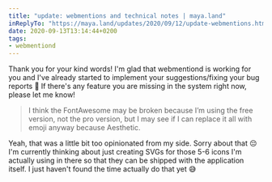 ```yaml
---
title: "update: webmentions and technical notes | maya.land"
inReplyTo: "https://maya.land/updates/2020/09/12/update-webmentions.html"
date: 2020-09-13T13:14:44+0200
tags:
- webmentiond 
---
```

Thank you for your kind words! I'm glad that webmentiond is working for you and I've already started to implement your suggestions/fixing your bug reports 🙂 If there's any feature you are missing in the system right now, please let me know!

> I think the FontAwesome may be broken because I’m using the free version, not the pro version, but I may see if I can replace it all with emoji anyway because Aesthetic.

Yeah, that was a little bit too opinionated from my side. Sorry about that 😔 I'm currently thinking about just creating SVGs for those 5-6 icons I'm actually using in there so that they can be shipped with the application itself. I just haven't found the time actually do that yet 😅